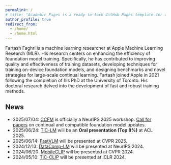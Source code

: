 ```yaml
---
permalink: /
# title: "Academic Pages is a ready-to-fork GitHub Pages template for academic personal websites"
author_profile: true
redirect_from: 
  - /home/
  - /home.html
---
```


Fartash Faghri is a machine learning researcher at Apple Machine Learning 
Research (MLR). His research centers on enhancing the efficiency of foundation 
model training. Specifically, he has contributed to improving quality and 
effectiveness of training datasets, developing techniques for training 
on-device foundation models, and designing benchmarks and novel strategies for 
large-scale continual learning. Fartash joined Apple in 2021 following the 
completion of his PhD at the University of Toronto. His doctoral research 
delved into the development of fast and robust training methods.

News
----
* 2025/07/04: [CCFM](https://sites.google.com/view/ccfm-neurips2025) is officially a NeurIPS 2025 workshop. [Call for papers](https://sites.google.com/view/ccfm2025/call-for-papers) on continual and compatible foundation model updates.
* 2025/06/24: [TiC-LM](https://machinelearning.apple.com/research/tic-lm-web-scale) will be an **Oral presentation (Top 8%)** at ACL 2025.
* 2025/06/14: [FastVLM](https://machinelearning.apple.com/research/fastvlm-efficient-vision-encoding) will be presented at CVPR 2025.
* 2024/12/13: [DataComp-LM](https://www.datacomp.ai/dclm/) will be presented at NeurIPS 2024.
* 2024/06/20: [MobileCLIP](https://machinelearning.apple.com/research/mobileclip) will be presented at CVPR 2024.
* 2024/05/10: [TiC-CLIP](https://arxiv.org/abs/2310.16226) will be presented at ICLR 2024.
